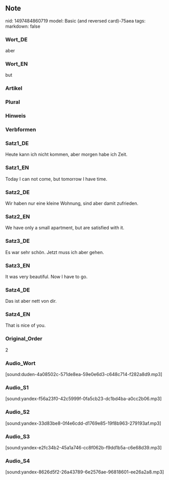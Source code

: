 ## Note
nid: 1497484860719
model: Basic (and reversed card)-75aea
tags: 
markdown: false

### Wort_DE
aber

### Wort_EN
but

### Artikel


### Plural


### Hinweis


### Verbformen


### Satz1_DE
Heute kann ich nicht kommen, aber morgen habe ich Zeit.

### Satz1_EN
Today I can not come, but tomorrow I have time.

### Satz2_DE
Wir haben nur eine kleine Wohnung, sind aber damit zufrieden.

### Satz2_EN
We have only a small apartment, but are satisfied with it.

### Satz3_DE
Es war sehr schön. Jetzt muss ich aber gehen.

### Satz3_EN
It was very beautiful. Now I have to go.

### Satz4_DE
Das ist aber nett von dir.

### Satz4_EN
That is nice of you.

### Original_Order
2

### Audio_Wort
[sound:duden-4a08502c-571de8ea-59e0e6d3-c648c714-f282a8d9.mp3]

### Audio_S1
[sound:yandex-f56a23f0-42c5999f-0fa5cb23-dc1bd4ba-a0cc2b06.mp3]

### Audio_S2
[sound:yandex-33d83be8-0f4e6cdd-d1769e85-19f8b963-279193af.mp3]

### Audio_S3
[sound:yandex-e2fc34b2-45a1a746-cc8f062b-f9dd1b5a-c6e68d39.mp3]

### Audio_S4
[sound:yandex-8626d5f2-26a43789-6e2576ae-96818601-ee26a2a8.mp3]
